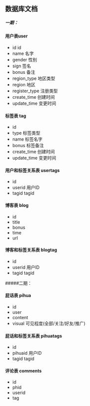  数据库文档
---
##### 一期：
#### 用户表user
- id id
- name 名字
- gender 性别
- sign 签名
- bonus 备注
- region_type 地区类型
- region 地区
- register_type 注册类型
- create_time 创建时间
- update_time 变更时间

#### 标签表 tag
- id
- type 标签类型
- name 标签名字
- bonus 标签备注
- create_time 创建时间
- update_time 变更时间

#### 用户和标签关系表 usertags
- id
- userid 用户ID
- tagid tagid

#### 博客表 blog
- id
- title
- bonus
- time
- url

#### 博客和标签关系表 blogtag
- id
- userid 用户ID
- tagid tagid

#####二期：
#### 屁话表 pihua
- id
- user
- content
- visual 可见程度(全部/关注/好友/推广)

#### 屁话和标签关系表 pihuatags
- id
- pihuaid 用户ID
- tagid tagid


#### 评论表 comments
- id
- phid 
- userid
- tag

